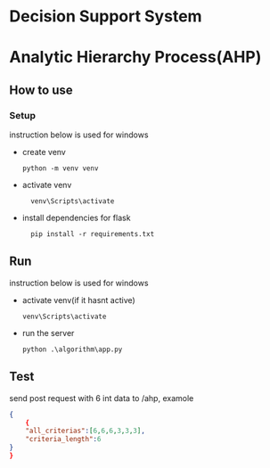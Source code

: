 # Decision Support System

# Analytic Hierarchy Process(AHP)

## How to use

### Setup

instruction below is used for windows

- create venv 
  ```
  python -m venv venv
  ```
- activate venv
  ```
    venv\Scripts\activate
  ```
- install dependencies for flask
  ```
    pip install -r requirements.txt
  ```

## Run 

instruction below is used for windows

- activate venv(if it hasnt active)
  ```
  venv\Scripts\activate
  ```
- run the server
  ```
  python .\algorithm\app.py
  ```

## Test

send post request with 6 int data to /ahp, examole

```json
{
    {
    "all_criterias":[6,6,6,3,3,3],
    "criteria_length":6
}
}
```
